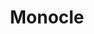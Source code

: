 ---
title: Monocle
description: A brief overview of how Monocle works under the hood.
image: /images/monocle-splash.png
nav_order: 2
---